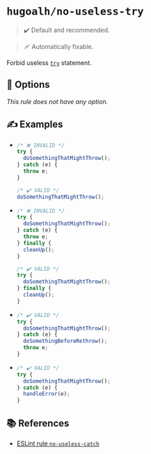 # `hugoalh/no-useless-try`

> ✔️ Default and recommended.

> 🩹 Automatically fixable.

Forbid useless [`try`][ecmascript-try] statement.

## 🔧 Options

*This rule does not have any option.*

## ✍️ Examples

- ```ts
  /* ❌ INVALID */
  try {
    doSomethingThatMightThrow();
  } catch (e) {
    throw e;
  }

  /* ✔️ VALID */
  doSomethingThatMightThrow();
  ```
- ```ts
  /* ❌ INVALID */
  try {
    doSomethingThatMightThrow();
  } catch (e) {
    throw e;
  } finally {
    cleanUp();
  }

  /* ✔️ VALID */
  try {
    doSomethingThatMightThrow();
  } finally {
    cleanUp();
  }
  ```
- ```ts
  /* ✔️ VALID */
  try {
    doSomethingThatMightThrow();
  } catch (e) {
    doSomethingBeforeRethrow();
    throw e;
  }
  ```
- ```ts
  /* ✔️ VALID */
  try {
    doSomethingThatMightThrow();
  } catch (e) {
    handleError(e);
  }
  ```

## 📚 References

- [ESLint rule `no-useless-catch`](https://eslint.org/docs/latest/rules/no-useless-catch)

[ecmascript-try]: https://developer.mozilla.org/en-US/docs/Web/JavaScript/Reference/Statements/try...catch
